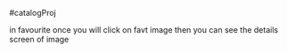 #catalogProj

in favourite once you will click on favt image then you can see the details screen of image
